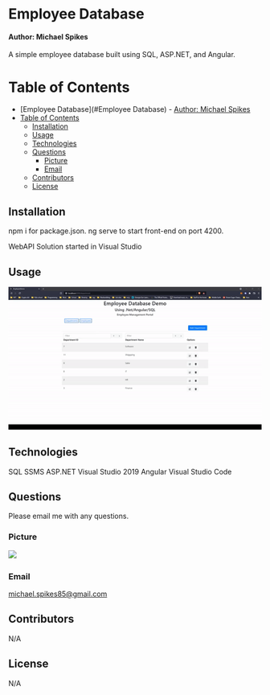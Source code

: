 # Employee Database

#### Author: Michael Spikes

A simple employee database built using SQL, ASP.NET, and Angular.

# Table of Contents

- [Employee Database](#Employee Database) - [Author: Michael Spikes](#author-michael-spikes)
- [Table of Contents](#table-of-contents)
  - [Installation](#installation)
  - [Usage](#usage)
  - [Technologies](#technologies)
  - [Questions](#questions)
    - [Picture](#picture)
    - [Email](#email)
  - [Contributors](#contributors)
  - [License](#license)

## Installation

npm i for package.json.
ng serve to start front-end on port 4200.

WebAPI Solution started in Visual Studio

## Usage

![screen-gif](./employee-db-demo.gif)

## Technologies

SQL
SSMS
ASP.NET
Visual Studio 2019
Angular
Visual Studio Code

## Questions

Please email me with any questions.

### Picture

<img src="https://avatars.githubusercontent.com/u/60369601?s=400&u=8c11108cdf37f9f12f9c74fc61acb2ef1135f573&v=4">

### Email

michael.spikes85@gmail.com

## Contributors

N/A

## License

N/A
